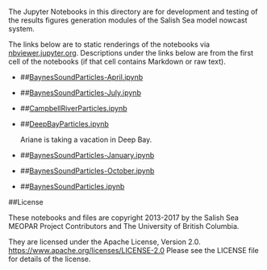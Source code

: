 The Jupyter Notebooks in this directory are for development and testing of
the results figures generation modules of the Salish Sea model nowcast system.

The links below are to static renderings of the notebooks via
[nbviewer.jupyter.org](https://nbviewer.jupyter.org/).
Descriptions under the links below are from the first cell of the notebooks
(if that cell contains Markdown or raw text).

* ##[BaynesSoundParticles-April.ipynb](https://nbviewer.jupyter.org/urls/bitbucket.org/salishsea/analysis-vicky/raw/tip/notebooks/BaynesSoundParticles-April.ipynb)  
    
* ##[BaynesSoundParticles-July.ipynb](https://nbviewer.jupyter.org/urls/bitbucket.org/salishsea/analysis-vicky/raw/tip/notebooks/BaynesSoundParticles-July.ipynb)  
    
* ##[CampbellRiverParticles.ipynb](https://nbviewer.jupyter.org/urls/bitbucket.org/salishsea/analysis-vicky/raw/tip/notebooks/CampbellRiverParticles.ipynb)  
    
* ##[DeepBayParticles.ipynb](https://nbviewer.jupyter.org/urls/bitbucket.org/salishsea/analysis-vicky/raw/tip/notebooks/DeepBayParticles.ipynb)  
    
    Ariane is taking a vacation in Deep Bay.  

* ##[BaynesSoundParticles-January.ipynb](https://nbviewer.jupyter.org/urls/bitbucket.org/salishsea/analysis-vicky/raw/tip/notebooks/BaynesSoundParticles-January.ipynb)  
    
* ##[BaynesSoundParticles-October.ipynb](https://nbviewer.jupyter.org/urls/bitbucket.org/salishsea/analysis-vicky/raw/tip/notebooks/BaynesSoundParticles-October.ipynb)  
    
* ##[BaynesSoundParticles.ipynb](https://nbviewer.jupyter.org/urls/bitbucket.org/salishsea/analysis-vicky/raw/tip/notebooks/BaynesSoundParticles.ipynb)  
    

##License

These notebooks and files are copyright 2013-2017
by the Salish Sea MEOPAR Project Contributors
and The University of British Columbia.

They are licensed under the Apache License, Version 2.0.
https://www.apache.org/licenses/LICENSE-2.0
Please see the LICENSE file for details of the license.
